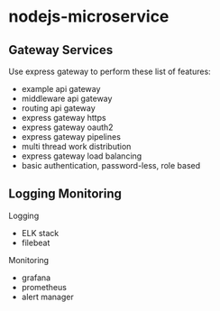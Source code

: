 # nodejs-microservice

## Gateway Services
Use express gateway to perform these list of features:
- example api gateway
- middleware api gateway
- routing api gateway
- express gateway https
- express gateway oauth2
- express gateway pipelines
- multi thread work distribution
- express gateway load balancing
- basic authentication, password-less, role based

## Logging Monitoring
Logging
- ELK stack
- filebeat

Monitoring
- grafana
- prometheus
- alert manager
